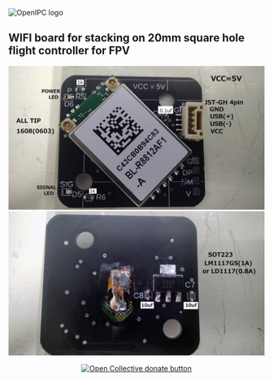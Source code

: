 ![OpenIPC logo](https://openipc.org/assets/openipc-logo-black.svg)

## WIFI board for stacking on 20mm square hole flight controller for FPV
![top](WIFI-board.jpg)
![top](WIFI-board2.jpg)


<p align="center">
<a href="https://opencollective.com/openipc/contribute/backer-14335/checkout" target="_blank"><img src="https://opencollective.com/webpack/donate/button@2x.png?color=blue" width="250" alt="Open Collective donate button"></a>
</p>
